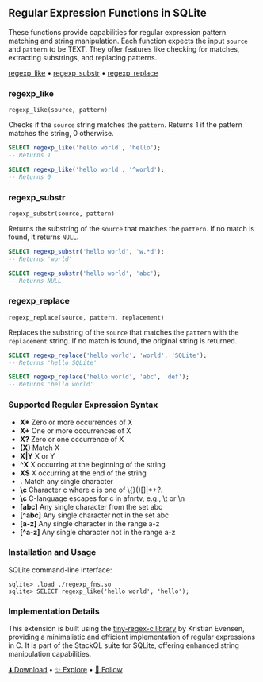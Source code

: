 ## Regular Expression Functions in SQLite

These functions provide capabilities for regular expression pattern matching and string manipulation. Each function expects the input `source` and `pattern` to be TEXT. They offer features like checking for matches, extracting substrings, and replacing patterns.

[regexp_like](#regexp_like) •
[regexp_substr](#regexp_substr) •
[regexp_replace](#regexp_replace)

### regexp_like

```text
regexp_like(source, pattern)
```

Checks if the `source` string matches the `pattern`. Returns 1 if the pattern matches the string, 0 otherwise.

```sql
SELECT regexp_like('hello world', 'hello');
-- Returns 1

SELECT regexp_like('hello world', '^world');
-- Returns 0
```

### regexp_substr

```text
regexp_substr(source, pattern)
```

Returns the substring of the `source` that matches the `pattern`. If no match is found, it returns `NULL`.

```sql
SELECT regexp_substr('hello world', 'w.*d');
-- Returns 'world'

SELECT regexp_substr('hello world', 'abc');
-- Returns NULL
```

### regexp_replace

```text
regexp_replace(source, pattern, replacement)
```

Replaces the substring of the `source` that matches the `pattern` with the `replacement` string. If no match is found, the original string is returned.

```sql
SELECT regexp_replace('hello world', 'world', 'SQLite');
-- Returns 'hello SQLite'

SELECT regexp_replace('hello world', 'abc', 'def');
-- Returns 'hello world'
```

### Supported Regular Expression Syntax

- **X\***      Zero or more occurrences of X
- **X\+**      One or more occurrences of X
- **X?**       Zero or one occurrence of X
- **(X)**      Match X
- **X\|Y**     X or Y
- **^X**       X occurring at the beginning of the string
- **X$**       X occurring at the end of the string
- **.**        Match any single character
- **\\c**      Character c where c is one of \\\{}()[]\|*+?.
- **\\c**      C-language escapes for c in afnrtv, e.g., \t or \n
- **[abc]**    Any single character from the set abc
- **[^abc]**   Any single character not in the set abc
- **[a-z]**    Any single character in the range a-z
- **[^a-z]**   Any single character not in the range a-z

### Installation and Usage

SQLite command-line interface:

```
sqlite> .load ./regexp_fns.so
sqlite> SELECT regexp_like('hello world', 'hello');
```

### Implementation Details

This extension is built using the [tiny-regex-c library](https://github.com/kokke/tiny-regex-c) by Kristian Evensen, providing a minimalistic and efficient implementation of regular expressions in C. It is part of the StackQL suite for SQLite, offering enhanced string manipulation capabilities.

[⬇️ Download](https://github.com/stackql/stackql/releases/latest) •
[✨ Explore](https://github.com/stackql/stackql) •
[🚀 Follow](https://github.com/stackql)

